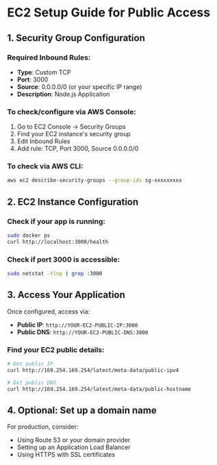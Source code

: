 # EC2 Setup Guide for Public Access

## 1. Security Group Configuration

### Required Inbound Rules:

- **Type**: Custom TCP
- **Port**: 3000
- **Source**: 0.0.0.0/0 (or your specific IP range)
- **Description**: Node.js Application

### To check/configure via AWS Console:

1. Go to EC2 Console → Security Groups
2. Find your EC2 instance's security group
3. Edit Inbound Rules
4. Add rule: TCP, Port 3000, Source 0.0.0.0/0

### To check via AWS CLI:

```bash
aws ec2 describe-security-groups --group-ids sg-xxxxxxxxx
```

## 2. EC2 Instance Configuration

### Check if your app is running:

```bash
sudo docker ps
curl http://localhost:3000/health
```

### Check if port 3000 is accessible:

```bash
sudo netstat -tlnp | grep :3000
```

## 3. Access Your Application

Once configured, access via:

- **Public IP**: `http://YOUR-EC2-PUBLIC-IP:3000`
- **Public DNS**: `http://YOUR-EC2-PUBLIC-DNS:3000`

### Find your EC2 public details:

```bash
# Get public IP
curl http://169.254.169.254/latest/meta-data/public-ipv4

# Get public DNS
curl http://169.254.169.254/latest/meta-data/public-hostname
```

## 4. Optional: Set up a domain name

For production, consider:

- Using Route 53 or your domain provider
- Setting up an Application Load Balancer
- Using HTTPS with SSL certificates
